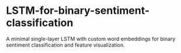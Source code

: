 # LSTM-for-binary-sentiment-classification
A minimal single-layer LSTM with custom word embeddings for binary sentiment classification and feature visualization.
